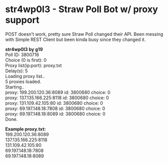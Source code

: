# str4wp0l3 - Straw Poll Bot w/ proxy support

POST doesn't work, pretty sure Straw Poll changed their API. Been messing with Simple REST Client but been kinda busy since they changed it.

<b>str4wp0l3 by g19</b><br>
Poll ID: 3800716<br>
Choice (0 is first): 0<br>
Proxy list(ip:port): proxy.txt<br>
Delay(s): 5<br>
Loading proxy list..<br>
5 proxies loaded.<br>
Starting..<br>
proxy: 199.200.120.36:8089 id: 3800680 choice: 0<br>
proxy: 137.135.166.225:8118 id: 3800680 choice: 0<br>
proxy: 131.109.42.105:80 id: 3800680 choice: 0<br>
proxy: 69.197.148.18:7808 id: 3800680 choice: 0<br>
proxy: 69.197.148.18:8089 id: 3800680 choice: 0<br>
Done.


<b>Example proxy.txt:</b><br>
199.200.120.36:8089<br>
137.135.166.225:8118<br>
131.109.42.105:80<br>
69.197.148.18:7808<br>
69.197.148.18:8089
